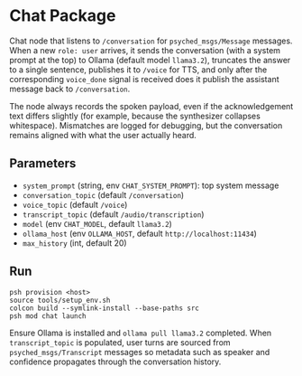 # Chat Package

Chat node that listens to `/conversation` for `psyched_msgs/Message` messages. When a new `role: user` arrives, it sends the conversation (with a system prompt at the top) to Ollama (default model `llama3.2`), truncates the answer to a single sentence, publishes it to `/voice` for TTS, and only after the corresponding `voice_done` signal is received does it publish the assistant message back to `/conversation`.

The node always records the spoken payload, even if the acknowledgement text differs slightly (for example, because the synthesizer collapses whitespace). Mismatches are logged for debugging, but the conversation remains aligned with what the user actually heard.

## Parameters
- `system_prompt` (string, env `CHAT_SYSTEM_PROMPT`): top system message
- `conversation_topic` (default `/conversation`)
- `voice_topic` (default `/voice`)
- `transcript_topic` (default `/audio/transcription`)
- `model` (env `CHAT_MODEL`, default `llama3.2`)
- `ollama_host` (env `OLLAMA_HOST`, default `http://localhost:11434`)
- `max_history` (int, default 20)

## Run
```
psh provision <host>
source tools/setup_env.sh
colcon build --symlink-install --base-paths src
psh mod chat launch
```

Ensure Ollama is installed and `ollama pull llama3.2` completed. When
`transcript_topic` is populated, user turns are sourced from
`psyched_msgs/Transcript` messages so metadata such as speaker and confidence
propagates through the conversation history.
